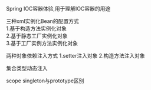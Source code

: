 Spring IOC容器体验,用于理解IOC容器的用途   

三种xml实例化Bean的配置方式   
1.基于构造方法实例化对象   
2.基于静态工厂实例化对象   
3.基于工厂实例方法实例化对象  

两种对象依赖注入方式
1.setter注入对象
2.构造方法注入对象

集合类型动态注入

scope singleton与prototype区别   






